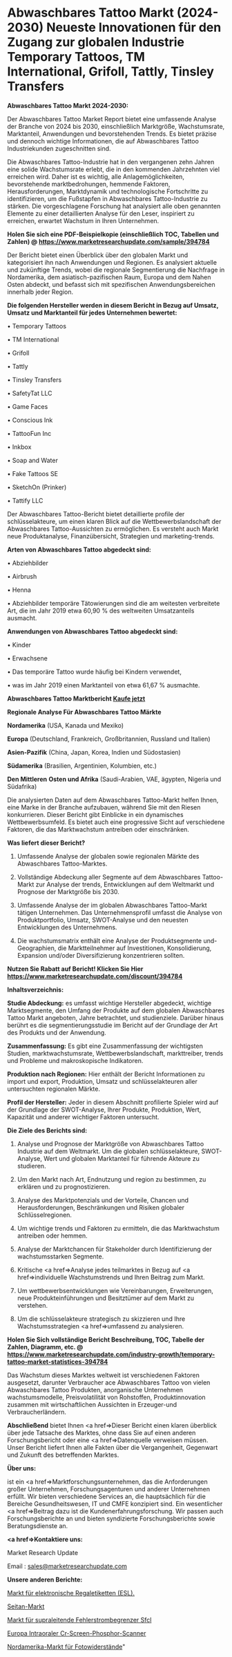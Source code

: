 # Abwaschbares Tattoo Markt (2024-2030) Neueste Innovationen für den Zugang zur globalen Industrie Temporary Tattoos, TM International, Grifoll, Tattly, Tinsley Transfers

<strong>Abwaschbares Tattoo Markt 2024-2030:</strong>

Der Abwaschbares Tattoo Market Report bietet eine umfassende Analyse der Branche von 2024 bis 2030, einschließlich Marktgröße, Wachstumsrate, Marktanteil, Anwendungen und bevorstehenden Trends. Es bietet präzise und dennoch wichtige Informationen, die auf Abwaschbares Tattoo Industriekunden zugeschnitten sind.

Die Abwaschbares Tattoo-Industrie hat in den vergangenen zehn Jahren eine solide Wachstumsrate erlebt, die in den kommenden Jahrzehnten viel erreichen wird. Daher ist es wichtig, alle Anlagemöglichkeiten, bevorstehende marktbedrohungen, hemmende Faktoren, Herausforderungen, Marktdynamik und technologische Fortschritte zu identifizieren, um die Fußstapfen in Abwaschbares Tattoo-Industrie zu stärken. Die vorgeschlagene Forschung hat analysiert alle oben genannten Elemente zu einer detaillierten Analyse für den Leser, inspiriert zu erreichen, erwartet Wachstum in Ihren Unternehmen.

<strong>Holen Sie sich eine PDF-Beispielkopie (einschließlich TOC, Tabellen und Zahlen) @
</strong><strong><a href=https://www.marketresearchupdate.com/sample/394784><strong>https://www.marketresearchupdate.com/sample/394784</u></font></a></strong></strong>

Der Bericht bietet einen Überblick über den globalen Markt und kategorisiert ihn nach Anwendungen und Regionen. Es analysiert aktuelle und zukünftige Trends, wobei die regionale Segmentierung die Nachfrage in Nordamerika, dem asiatisch-pazifischen Raum, Europa und dem Nahen Osten abdeckt, und befasst sich mit spezifischen Anwendungsbereichen innerhalb jeder Region.

<strong>Die folgenden Hersteller werden in diesem Bericht in Bezug auf Umsatz, Umsatz und Marktanteil für jedes Unternehmen bewertet:</strong>

• Temporary Tattoos

• TM International

• Grifoll

• Tattly

• Tinsley Transfers

• SafetyTat LLC

• Game Faces

• Conscious Ink

• TattooFun Inc

• Inkbox

• Soap and Water

• Fake Tattoos SE

• SketchOn (Prinker)

• Tattify LLC

Der Abwaschbares Tattoo-Bericht bietet detaillierte profile der schlüsselakteure, um einen klaren Blick auf die Wettbewerbslandschaft der Abwaschbares Tattoo-Aussichten zu ermöglichen. Es versteht auch Markt neue Produktanalyse, Finanzübersicht, Strategien und marketing-trends.

<strong>Arten von Abwaschbares Tattoo abgedeckt sind:</strong>

• Abziehbilder

• Airbrush

• Henna

• Abziehbilder temporäre Tätowierungen sind die am weitesten verbreitete Art, die im Jahr 2019 etwa 60,90 % des weltweiten Umsatzanteils ausmacht.

<strong>Anwendungen von Abwaschbares Tattoo abgedeckt sind:</strong>

• Kinder

• Erwachsene

• Das temporäre Tattoo wurde häufig bei Kindern verwendet,

• was im Jahr 2019 einen Marktanteil von etwa 61,67 % ausmachte.

<strong>Abwaschbares Tattoo Marktbericht <a href=https://www.marketresearchupdate.com/buynow/394784>Kaufe jetzt</a></strong>

<strong>Regionale Analyse Für Abwaschbares Tattoo Märkte</strong>

<strong>Nordamerika</strong> (USA, Kanada und Mexiko)

<strong>Europa</strong> (Deutschland, Frankreich, Großbritannien, Russland und Italien)

<strong>Asien-Pazifik</strong> (China, Japan, Korea, Indien und Südostasien)

<strong>Südamerika</strong> (Brasilien, Argentinien, Kolumbien, etc.)

<strong>Den Mittleren</strong> <strong>Osten und Afrika</strong> (Saudi-Arabien, VAE, ägypten, Nigeria und Südafrika)

Die analysierten Daten auf dem Abwaschbares Tattoo-Markt helfen Ihnen, eine Marke in der Branche aufzubauen, während Sie mit den Riesen konkurrieren. Dieser Bericht gibt Einblicke in ein dynamisches Wettbewerbsumfeld. Es bietet auch eine progressive Sicht auf verschiedene Faktoren, die das Marktwachstum antreiben oder einschränken.

<strong>Was liefert dieser Bericht?</strong>

1. Umfassende Analyse der globalen sowie regionalen Märkte des Abwaschbares Tattoo-Marktes.

2. Vollständige Abdeckung aller Segmente auf dem Abwaschbares Tattoo-Markt zur Analyse der trends, Entwicklungen auf dem Weltmarkt und Prognose der Marktgröße bis 2030.

3. Umfassende Analyse der im globalen Abwaschbares Tattoo-Markt tätigen Unternehmen. Das Unternehmensprofil umfasst die Analyse von Produktportfolio, Umsatz, SWOT-Analyse und den neuesten Entwicklungen des Unternehmens.

4. Die wachstumsmatrix enthält eine Analyse der Produktsegmente und-Geographien, die Marktteilnehmer auf Investitionen, Konsolidierung, Expansion und/oder Diversifizierung konzentrieren sollten.

<strong>Nutzen Sie Rabatt auf Bericht! Klicken Sie Hier
</strong><strong><a href=https://www.marketresearchupdate.com/discount/394784>https://www.marketresearchupdate.com/discount/394784</b></u></font></strong></a>

<strong>Inhaltsverzeichnis:</strong>

<strong>Studie Abdeckung:</strong> es umfasst wichtige Hersteller abgedeckt, wichtige Marktsegmente, den Umfang der Produkte auf dem globalen Abwaschbares Tattoo Markt angeboten, Jahre betrachtet, und studienziele. Darüber hinaus berührt es die segmentierungsstudie im Bericht auf der Grundlage der Art des Produkts und der Anwendung.

<strong>Zusammenfassung:</strong> Es gibt eine Zusammenfassung der wichtigsten Studien, marktwachstumsrate, Wettbewerbslandschaft, markttreiber, trends und Probleme und makroskopische Indikatoren.

<strong>Produktion nach Regionen:</strong> Hier enthält der Bericht Informationen zu import und export, Produktion, Umsatz und schlüsselakteuren aller untersuchten regionalen Märkte.

<strong>Profil der Hersteller:</strong> Jeder in diesem Abschnitt profilierte Spieler wird auf der Grundlage der SWOT-Analyse, Ihrer Produkte, Produktion, Wert, Kapazität und anderer wichtiger Faktoren untersucht.

<strong>Die Ziele des Berichts sind:</strong>

1) Analyse und Prognose der Marktgröße von Abwaschbares Tattoo Industrie auf dem Weltmarkt.
Um die globalen schlüsselakteure, SWOT-Analyse, Wert und globalen Marktanteil für führende Akteure zu studieren.

2) Um den Markt nach Art, Endnutzung und region zu bestimmen, zu erklären und zu prognostizieren.

3) Analyse des Marktpotenzials und der Vorteile, Chancen und Herausforderungen, Beschränkungen und Risiken globaler Schlüsselregionen.

4) Um wichtige trends und Faktoren zu ermitteln, die das Marktwachstum antreiben oder hemmen.

5) Analyse der Marktchancen für Stakeholder durch Identifizierung der wachstumsstarken Segmente.

6) Kritische <a href=>Analyse</a> jedes teilmarktes in Bezug auf <a href=>individuelle</a> Wachstumstrends und Ihren Beitrag zum Markt.

7) Um wettbewerbsentwicklungen wie Vereinbarungen, Erweiterungen, neue Produkteinführungen und Besitztümer auf dem Markt zu verstehen.

8) Um die schlüsselakteure strategisch zu skizzieren und Ihre Wachstumsstrategien <a href=>umfassend</a> zu analysieren.

<strong>Holen Sie Sich vollständige Bericht Beschreibung, TOC, Tabelle der Zahlen, Diagramm, etc. @ </strong><strong><a href=https://www.marketresearchupdate.com/industry-growth/temporary-tattoo-market-statistices-394784>https://www.marketresearchupdate.com/industry-growth/temporary-tattoo-market-statistices-394784</a></font></strong>

Das Wachstum dieses Marktes weltweit ist verschiedenen Faktoren ausgesetzt, darunter Verbraucher ace Abwaschbares Tattoo von vielen Abwaschbares Tattoo Produkten, anorganische Unternehmen wachstumsmodelle, Preisvolatilität von Rohstoffen, Produktinnovation zusammen mit wirtschaftlichen Aussichten in Erzeuger-und Verbraucherländern.

<strong>Abschließend</strong> bietet Ihnen <a href=>Dieser</a> Bericht einen klaren überblick über jede Tatsache des Marktes, ohne dass Sie auf einen anderen Forschungsbericht oder eine <a href=>Datenquelle</a> verweisen müssen. Unser Bericht liefert Ihnen alle Fakten über die Vergangenheit, Gegenwart und Zukunft des betreffenden Marktes.

<strong>Über uns:</strong>

 ist ein <a href=>Marktfors</a>chungsunternehmen, das die Anforderungen großer Unternehmen, Forschungsagenturen und anderer Unternehmen erfüllt. Wir bieten verschiedene Services an, die hauptsächlich für die Bereiche Gesundheitswesen, IT und CMFE konzipiert sind. Ein wesentlicher <a href=>Beitrag</a> dazu ist die Kundenerfahrungsforschung. Wir passen auch Forschungsberichte an und bieten syndizierte Forschungsberichte sowie Beratungsdienste an.

<strong><a href=>Kontaktiere uns:</a></strong>

Market Research Update

Email : sales@marketresearchupdate.com

<strong>Unsere anderen Berichte:</strong>

<a href=https://www.linkedin.com/pulse/electronic-shelf-labels-esl-market-2023-2029>Markt für elektronische Regaletiketten (ESL).</a>

<a href=https://www.linkedin.com/pulse/seitan-market-size-emerging-trends-consumption>Seitan-Markt</a>

<a href=https://www.linkedin.com/pulse/superconducting-fault-current-limiter-sfcl-market-2f>Markt für supraleitende Fehlerstrombegrenzer Sfcl</a>

<a href=https://www.linkedin.com/pulse/europe-intra-oral-cr-screen-phosphor-scanner>Europa Intraoraler Cr-Screen-Phosphor-Scanner</a>

<a href=https://www.linkedin.com/pulse/north-america-photoresistor-market-growth-possibilities>Nordamerika-Markt für Fotowiderstände</a>"
